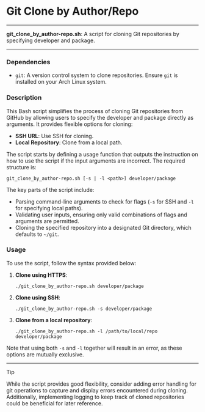 # Git Clone by Author/Repo

---

**git_clone_by_author-repo.sh**: A script for cloning Git repositories by specifying developer and package.

---

### Dependencies

- `git`: A version control system to clone repositories. Ensure `git` is installed on your Arch Linux system.

### Description

This Bash script simplifies the process of cloning Git repositories from GitHub by allowing users to specify the developer and package directly as arguments. It provides flexible options for cloning:

- **SSH URL**: Use SSH for cloning.
- **Local Repository**: Clone from a local path.

The script starts by defining a usage function that outputs the instruction on how to use the script if the input arguments are incorrect. The required structure is:

```
git_clone_by_author-repo.sh [-s | -l <path>] developer/package
```

The key parts of the script include:

- Parsing command-line arguments to check for flags (`-s` for SSH and `-l` for specifying local paths).
- Validating user inputs, ensuring only valid combinations of flags and arguments are permitted.
- Cloning the specified repository into a designated Git directory, which defaults to `~/git`.

### Usage

To use the script, follow the syntax provided below:

1. **Clone using HTTPS**:
   ```
   ./git_clone_by_author-repo.sh developer/package
   ```

2. **Clone using SSH**:
   ```
   ./git_clone_by_author-repo.sh -s developer/package
   ```

3. **Clone from a local repository**:
   ```
   ./git_clone_by_author-repo.sh -l /path/to/local/repo developer/package
   ```

Note that using both `-s` and `-l` together will result in an error, as these options are mutually exclusive.

---

> [!TIP]  
> While the script provides good flexibility, consider adding error handling for git operations to capture and display errors encountered during cloning. Additionally, implementing logging to keep track of cloned repositories could be beneficial for later reference.